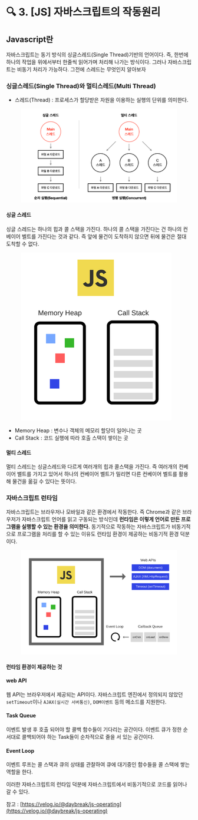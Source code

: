 # 🔍 3. \[JS] 자바스크립트의 작동원리

## Javascript란

자바스크립트는 동기 방식의 싱글스레드(Single Thread)기반의 언어이다. 즉, 한번에 하나의 작업을 위에서부터 한줄씩 읽어가며 처리해 나가는 방식이다. 그러나 자바스크립트는 비동기 처리가 가능하다. 그전에 스레드는 무엇인지 알아보자



### 싱글스레드(Single Thread)와 멀티스레드(Multi Thread)

* 스레드(Thread) :  프로세스가 할당받은 자원을 이용하는 실행의 단위를 의미한다.

<figure><img src="../../.gitbook/assets/image (4).png" alt=""><figcaption></figcaption></figure>

#### 싱글 스레드

싱글 스레드는 하나의 힙과 콜 스택을 가진다. 하나의 콜 스택을 가진다는 건 하나의 컨베이어 벨트를 가진다는 것과 같다. 즉 앞에 물건이 도착하지 않으면 뒤에 물건은 절대 도착할 수 없다.&#x20;

<figure><img src="../../.gitbook/assets/image (3) (1).png" alt=""><figcaption></figcaption></figure>

* Memory Heap : 변수나 객체의 메모리 할당이 일어나는 곳
* Call Stack : 코드 실행에 따라 호출 스택이 쌓이는 곳

#### 멀티 스레드

멀티 스레드는 싱글스레드와 다르게 여러개의 힙과 콜스택을 가진다. 즉 여러개의 컨베이어 밸트를 가지고 있어서 하나의 컨베이어 벨트가 밀리면 다른 컨베이어 벨트를 활용해 물건을 옮길 수 있다는 뜻이다.



### 자바스크립트 런타임

자바스크립트는 브라우저나 모바일과 같은 환경에서 작동한다. 즉 Chrome과 같은 브라우저가 자바스크립트 언어를 읽고 구동되는 방식인데 **런타임은 이렇게 언어로 만든 프로그램을 실행할 수 있는 환경을 의미한다.** 동기적으로 작동하는 자바스크립트가 비동기적으로 프로그램을 처리를 할 수 있는 이유도 런타임 환경이 제공하는 비동기적 환경 덕분이다.

<figure><img src="../../.gitbook/assets/image (2) (1) (1) (1) (1) (1).png" alt=""><figcaption></figcaption></figure>

#### 런타임 환경이 제공하는 것

#### web API

웹 API는 브라우저에서 제공되는 API이다. 자바스크립트 엔진에서 정의되지 않았던 `setTimeout`이나 `AJAX(실시간 서버통신)`, `DOM이벤트` 등의 메소드를 지원한다.

#### Task Queue

이벤트 발생 후 호출 되어야 할 콜백 함수들이 기다리는 공간이다. 이벤트 큐가 정한 순서대로 콜백되어야 하는 Task들이 순차적으로 줄을 서 있는 공간이다.

#### Event Loop

이벤트 루프는 콜 스택과 큐의 상태를 관찰하여 큐에 대기중인 함수들을 콜 스택에 쌓는 역할을 한다.



이러한 자바스크립트의 런타임 덕분에 자바스크립트에서 비동기적으로 코드를 읽어나갈 수 있다.



참고 : [https://velog.io/@daybreak/js-operating](https://velog.io/@daybreak/js-operating)



